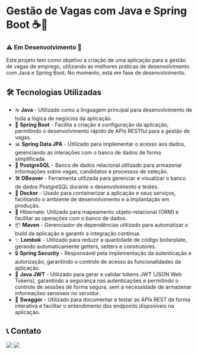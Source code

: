 # Gestão de Vagas com Java e Spring Boot ☕🍃 

### ⚠️ Em Desenvolvimento 🚧

Este projeto tem como objetivo a criação de uma aplicação para a gestão de vagas de emprego, utilizando as melhores práticas de desenvolvimento com Java e Spring Boot. No momento, está em fase de desenvolvimento.

## 🛠️ Tecnologias Utilizadas

* ☕ **Java** - Utilizado como a linguagem principal para desenvolvimento de toda a lógica de negócios da aplicação.
* 🌱 **Spring Boot** - Facilita a criação e configuração da aplicação, permitindo o desenvolvimento rápido de APIs RESTful para a gestão de vagas.
* 📊 **Spring Data JPA** - Utilizado para implementar o acesso aos dados, gerenciando as interações com o banco de dados de forma simplificada.
* 🐘 **PostgreSQL** - Banco de dados relacional utilizado para armazenar informações sobre vagas, candidatos e processos de seleção.
* 🛠️ **DBeaver** - Ferramenta utilizada para gerenciar e visualizar o banco de dados PostgreSQL durante o desenvolvimento e testes.
* 🐳 **Docker** - Usado para containerizar a aplicação e seus serviços, facilitando o ambiente de desenvolvimento e a implantação em produção.
* 🔄 Hibernate: Utilizado para mapeamento objeto-relacional (ORM) e facilitar as operações com o banco de dados.
* 📦 **Maven** - Gerenciador de dependências utilizado para automatizar o build da aplicação e garantir a integração contínua.
* ✨ **Lombok** - Utilizado para reduzir a quantidade de código boilerplate, gerando automaticamente getters, setters e construtores.
* 🔒 **Spring Security** - Responsável pela implementação da autenticação e autorização, garantindo o controle de acesso às funcionalidades da aplicação.
* 🔑 **Java JWT** - Utilizado para gerar e validar tokens JWT (JSON Web Tokens), garantindo a segurança nas autenticações e permitindo o controle de sessões de forma segura, sem a necessidade de armazenar informações sensíveis no servidor.
* 📗 **Swagger** - Utilizado para documentar e testar as APIs REST de forma interativa e facilitar o entendimento dos endpoints disponíveis na aplicação.



## 📞 Contato 

<div>
    <a href="https://www.linkedin.com/in/joschonarth/" target="_blank"><img src="https://img.shields.io/badge/LinkedIn-0077B5?style=for-the-badge&logo=linkedin&logoColor=white" target="_blank"></a>
    <a href="mailto:joschonarth@gmail.com" target="_blank"><img src="https://img.shields.io/badge/Gmail-D14836?style=for-the-badge&logo=gmail&logoColor=white" target="_blank"></a>
</div>